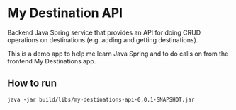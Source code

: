 # My Destination API

Backend Java Spring service that provides an API for doing CRUD operations on destinations (e.g. adding and getting destinations).

This is a demo app to help me learn Java Spring and to do calls on from the frontend My Destinations app.

## How to run

`java -jar build/libs/my-destinations-api-0.0.1-SNAPSHOT.jar`
